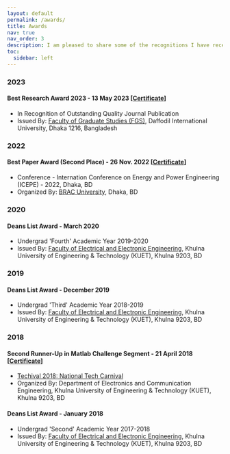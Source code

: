 ```yaml
---
layout: default
permalink: /awards/
title: Awards
nav: true
nav_order: 3
description: I am pleased to share some of the recognitions I have received over the years.
toc:
  sidebar: left
---
```


### 2023
#### Best Research Award 2023 - 13 May 2023 [[Certificate](https://drive.google.com/file/d/1JiaF-y-gp3C3HmAB3it-Q-cYdZKZO73N/view)]
* In Recognition of Outstanding Quality Journal Publication
* Issued By: [Faculty of Graduate Studies (FGS)](https://daffodilvarsity.edu.bd/faculty-wise/department/fgs), Daffodil International University, Dhaka 1216, Bangladesh

### 2022
#### Best Paper Award (Second Place) - 26 Nov. 2022 [[Certificate](https://drive.google.com/file/d/1peqDqsFiX77mkgjVRowOEXgYcW_rP7ph/view)]
* Conference - Internation Conference on Energy and Power Engineering (ICEPE) - 2022, Dhaka, BD
* Organized By: [BRAC University](https://www.bracu.ac.bd/academics/departments/electrical-and-electronic-engineering/icepe-2022), Dhaka, BD

### 2020
#### Deans List Award - March 2020
* Undergrad 'Fourth' Academic Year 2019-2020
* Issued By: [Faculty of Electrical and Electronic Engineering](https://www.kuet.ac.bd/department/EEE/), Khulna University of Engineering & Technology (KUET), Khulna 9203, BD

### 2019
#### Deans List Award - December 2019
* Undergrad 'Third' Academic Year 2018-2019
* Issued By: [Faculty of Electrical and Electronic Engineering](https://www.kuet.ac.bd/department/EEE/), Khulna University of Engineering & Technology (KUET), Khulna 9203, BD

### 2018  
#### Second Runner-Up in Matlab Challenge Segment - 21 April 2018 [[Certificate](https://drive.google.com/file/d/1FHZFDa9AAYZMMEVC8kcxL6iC5NqsGSRU/view)]
* [Techival 2018: National Tech Carnival](https://www.kuet.ac.bd/Technival2018/)
* Organized By: Department of Electronics and Communication Engineering, Khulna University of Engineering & Technology (KUET), Khulna 9203, BD 

#### Deans List Award - January 2018
* Undergrad 'Second' Academic Year 2017-2018
* Issued By: [Faculty of Electrical and Electronic Engineering](https://www.kuet.ac.bd/department/EEE/), Khulna University of Engineering & Technology (KUET), Khulna 9203, BD 
